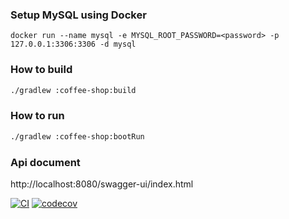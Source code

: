 ### Setup MySQL using Docker
```
docker run --name mysql -e MYSQL_ROOT_PASSWORD=<password> -p 127.0.0.1:3306:3306 -d mysql
```

### How to build
```bash
./gradlew :coffee-shop:build
```

### How to run
```bash
./gradlew :coffee-shop:bootRun
```

### Api document
http://localhost:8080/swagger-ui/index.html


[![CI](https://github.com/thachlp/second-brain/actions/workflows/action_build.yml/badge.svg)](https://github.com/thachlp/second-brain/actions/workflows/action_build.yml)
[![codecov](https://codecov.io/gh/thachlp/second-brain/branch/main/graph/badge.svg?token=EO2GT1S5TB)](https://codecov.io/gh/thachlp/second-brain)
